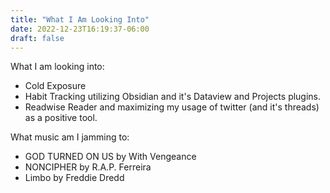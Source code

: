 ```yaml
---
title: "What I Am Looking Into"
date: 2022-12-23T16:19:37-06:00
draft: false
---
```


What I am looking into:
- Cold Exposure
- Habit Tracking utilizing Obsidian and it's Dataview and Projects plugins.
- Readwise Reader and maximizing my usage of twitter (and it's threads) as a positive tool. 

What music am I jamming to:
- GOD TURNED ON US by With Vengeance
- NONCIPHER by R.A.P. Ferreira
- Limbo by Freddie Dredd